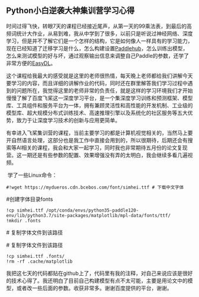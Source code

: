 ## Python小白逆袭大神集训营学习心得

​		时间过得飞快，转眼7天的课程已经接近尾声，从第一天的99乘法表，到最后的高频词统计大作业，从易到难，我从中学到了很多，以前只是听说过神经网络、深度学习，但是并不了解它们是一个怎样的结构，它是如何像人一样具有的学习能力，现在已经知道了迁移学习是什么，怎么构建设置[Paddlehub](https://github.com/PaddlePaddle/PaddleHub)，怎么训练出模型，怎么来测试模型的好与坏，通过观察输出信息来调整自己Paddle的参数，还学了非常方便的[EasyDL](https://ai.baidu.com/easydl/)。

​		这个课程给我最大的感受就是这里的老师很热情，每天晚上老师都给我们讲解今天要学习的内容，而且详细的讲解作业的代码，同时还在群里解答我们学习过程中遇到的问题所在，我觉得这里的老师非常的负责任，就是这样的学习环境我们才开始慢慢了解了百度飞桨这一深度学习平台，是一个集深度学习训练和预测框架、模型库、工具组件和服务平台为一体，拥有兼顾灵活性和高性能的开发机制、工业级的模型库、超大规模分布式训练技术、高速推理引擎以及系统化的社区服务等五大优势，致力于让深度学习技术的创新与应用更简单。  

​		有幸进入飞桨集训营的课程，当前主要学习的都是计算机视觉相关的，当然马上要开自然语言处理，这部分也是我工作中直接会用到的，所以很期待，后期还会有搜索等AI相关的课程，我会和大家一起学习，同时我也非常期待五月份的论文复现营。这一期还是有些参数的配置、效果增强没有弄的太明白，我会继续多看几遍视频。

​		学了一些Linux命令：

```
#!wget https://mydueros.cdn.bcebos.com/font/simhei.ttf # 下载中文字体
```


\#创建字体目录fonts

```
!cp simhei.ttf /opt/conda/envs/python35-paddle120-env/lib/python3.7/site-packages/matplotlib/mpl-data/fonts/ttf/
!mkdir .fonts
```

\# 复制字体文件到该路径

\# 复制字体文件到该路径

```
!cp simhei.ttf .fonts/
!rm -rf .cache/matplotlib
```

​		我把这七天的代码都贴在github上了，代码里有我的注释，对自己来说应该是很好的技术心得了。我还明白了目前自己构建模型有点不太可能，主要是用论文中的模型，或者改一些后面的参数。收获非常多。谢谢百度提供的平台，谢谢。